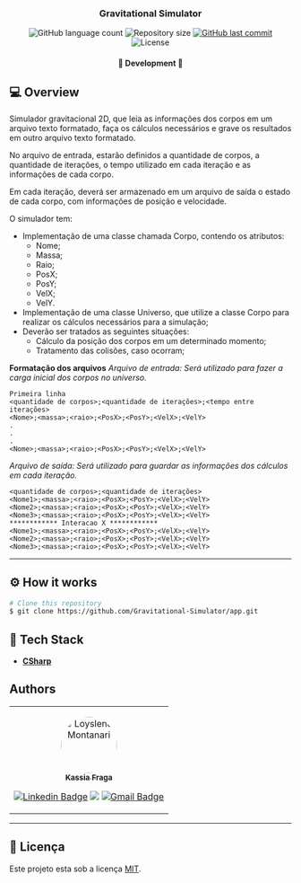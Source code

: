 <h3 align="center">
    Gravitational Simulator
</h3>

<p align="center">
    <img alt="GitHub language count" src="https://img.shields.io/github/languages/count/KassiaMabily/Gravitational-Simulator?color=%2304D361"/>
    <img alt="Repository size" src="https://img.shields.io/github/repo-size/KassiaMabily/Gravitational-Simulator" />
    <a href="https://github.com/KassiaMabily/react-template/commits/main">
        <img alt="GitHub last commit" src="https://img.shields.io/github/last-commit/KassiaMabily/Gravitational-Simulator">
    </a>
    <img alt="License" src="https://img.shields.io/badge/license-MIT-brightgreen">
</p>

<h4 align="center">
	🚧 Development 🚧
</h4>

## 💻 Overview
Simulador gravitacional 2D, que leia as informações dos corpos em um arquivo texto formatado, faça os cálculos necessários e grave os resultados em outro arquivo texto formatado.

No arquivo de entrada, estarão definidos a quantidade de corpos, a quantidade de iterações, o tempo utilizado em cada iteração e as informações de cada corpo.

Em cada iteração, deverá ser armazenado em um arquivo de saída o estado de cada corpo, com informações de posição e velocidade.

O simulador tem:
- Implementação de uma classe chamada Corpo, contendo os atributos:
    - Nome;
    - Massa;
    - Raio;
    - PosX;
    - PosY;
    - VelX;
    - VelY.
- Implementação de uma classe Universo, que utilize a classe Corpo para realizar os cálculos necessários para a simulação;
- Deverão ser tratados as seguintes situações:
    - Cálculo da posição dos corpos em um determinado momento;
    - Tratamento das colisões, caso ocorram;

**Formatação dos arquivos**
*Arquivo de entrada: Será utilizado para fazer a carga inicial dos corpos no universo.*
```
Primeira linha
<quantidade de corpos>;<quantidade de iterações>;<tempo entre iterações>
<Nome>;<massa>;<raio>;<PosX>;<PosY>;<VelX>;<VelY>
.
.
.
<Nome>;<massa>;<raio>;<PosX>;<PosY>;<VelX>;<VelY>
```

*Arquivo de saída: Será utilizado para guardar as informações dos cálculos em cada iteração.*
```
<quantidade de corpos>;<quantidade de iterações>
<Nome1>;<massa>;<raio>;<PosX>;<PosY>;<VelX>;<VelY>
<Nome2>;<massa>;<raio>;<PosX>;<PosY>;<VelX>;<VelY>
<Nome3>;<massa>;<raio>;<PosX>;<PosY>;<VelX>;<VelY>
************ Interacao X ************
<Nome1>;<massa>;<raio>;<PosX>;<PosY>;<VelX>;<VelY>
<Nome2>;<massa>;<raio>;<PosX>;<PosY>;<VelX>;<VelY>
<Nome3>;<massa>;<raio>;<PosX>;<PosY>;<VelX>;<VelY>
```
---

## ⚙️ How it works

```bash
# Clone this repository
$ git clone https://github.com/Gravitational-Simulator/app.git
```

## 🚀 Tech Stack

-   **[CSharp](https://docs.microsoft.com/pt-br/dotnet/csharp/)**

## Authors
<table>
    <tr>
    <td align="center">
        <p>
            <a href="#">
                <img style="border-radius: 50%" src="https://avatars3.githubusercontent.com/u/52832800?s=460&u=61b426b901b8fe02e12019b1fdb67bf0072d4f00&v=4" width="100px;" alt="Loyslene Montanari"/>
                <br />
                <sub><b>Kassia Fraga</b></sub></a><a href="#" title="Kassia Fraga">
            </a>
            <br/>

[![Linkedin Badge](https://img.shields.io/badge/-Kassia-blue?style=flat-square&logo=Linkedin&logoColor=white&link=https://www.linkedin.com/in/kassia-fraga-178b7b1a7/)](https://www.linkedin.com/in/kassia-fraga-178b7b1a7/) 
[<img src = "https://img.shields.io/badge/@kassia.mabily-%23E4405F.svg?&style=flat-square&logo=instagram&logoColor=white">](https://www.instagram.com/kassia.mabily/)
[![Gmail Badge](https://img.shields.io/badge/-kassiafraga7@gmail.com-c14438?style=flat-square&logo=Gmail&logoColor=white&link=mailto:kassiafraga7@gmail.com)](mailto:kassiafraga7@gmail.com)
        </p>
    </td>
    </tr>
</table>

---

## 📝 Licença

Este projeto esta sob a licença [MIT](./LICENSE).
